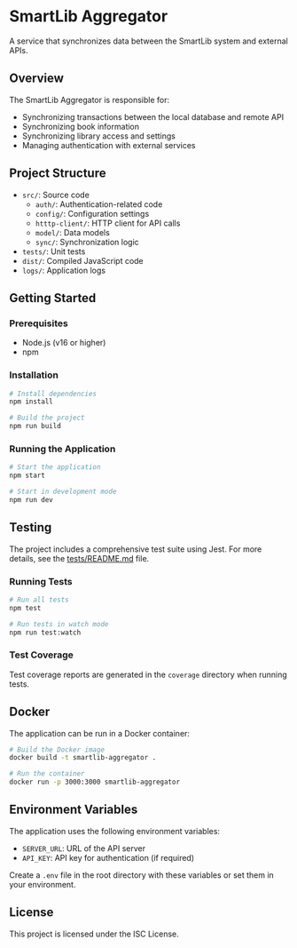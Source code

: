 # SmartLib Aggregator

A service that synchronizes data between the SmartLib system and external APIs.

## Overview

The SmartLib Aggregator is responsible for:

- Synchronizing transactions between the local database and remote API
- Synchronizing book information
- Synchronizing library access and settings
- Managing authentication with external services

## Project Structure

- `src/`: Source code
  - `auth/`: Authentication-related code
  - `config/`: Configuration settings
  - `htttp-client/`: HTTP client for API calls
  - `model/`: Data models
  - `sync/`: Synchronization logic
- `tests/`: Unit tests
- `dist/`: Compiled JavaScript code
- `logs/`: Application logs

## Getting Started

### Prerequisites

- Node.js (v16 or higher)
- npm

### Installation

```bash
# Install dependencies
npm install

# Build the project
npm run build
```

### Running the Application

```bash
# Start the application
npm start

# Start in development mode
npm run dev
```

## Testing

The project includes a comprehensive test suite using Jest. For more details, see the [tests/README.md](./tests/README.md) file.

### Running Tests

```bash
# Run all tests
npm test

# Run tests in watch mode
npm run test:watch
```

### Test Coverage

Test coverage reports are generated in the `coverage` directory when running tests.

## Docker

The application can be run in a Docker container:

```bash
# Build the Docker image
docker build -t smartlib-aggregator .

# Run the container
docker run -p 3000:3000 smartlib-aggregator
```

## Environment Variables

The application uses the following environment variables:

- `SERVER_URL`: URL of the API server
- `API_KEY`: API key for authentication (if required)

Create a `.env` file in the root directory with these variables or set them in your environment.

## License

This project is licensed under the ISC License.